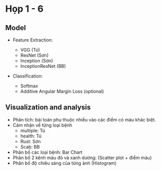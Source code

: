 # Họp 1 - 6

## Model

- Feature Extraction:

  - VGG (Tú)
  - ResNet (Sơn)
  - Inception (Sơn)
  - InceptionResNet (BB)

- Classification:
  - Softmax
  - Additive Angular Margin Loss (optional)

## Visualization and analysis

- Phân tích: bài toán phụ thuộc nhiều vào các điểm có màu khác biệt.
- Cảm nhận về từng loại bệnh
  - multiple: Tú
  - health: Tú
  - Rust: Sơn
  - Scab: BB
- Phân bố các loại bệnh: Bar Chart
- Phân bố 2 kênh màu đỏ và xanh dương: (Scatter plot + điểm màu)
- Phân bố độ chiêu sáng của từng ảnh (Histogram)
